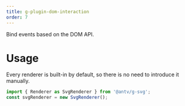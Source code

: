 ```yaml
---
title: g-plugin-dom-interaction
order: 7
---
```


Bind events based on the DOM API.

# Usage

Every renderer is built-in by default, so there is no need to introduce it manually.

```js
import { Renderer as SvgRenderer } from '@antv/g-svg';
const svgRenderer = new SvgRenderer();
```
